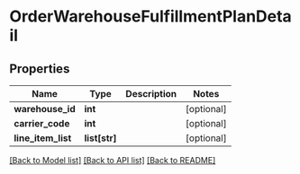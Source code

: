 # OrderWarehouseFulfillmentPlanDetail

## Properties
Name | Type | Description | Notes
------------ | ------------- | ------------- | -------------
**warehouse_id** | **int** |  | [optional] 
**carrier_code** | **int** |  | [optional] 
**line_item_list** | **list[str]** |  | [optional] 

[[Back to Model list]](../README.md#documentation-for-models) [[Back to API list]](../README.md#documentation-for-api-endpoints) [[Back to README]](../README.md)


